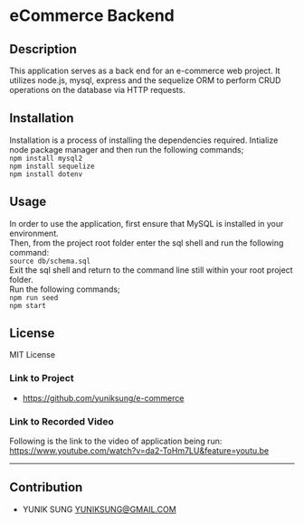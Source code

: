 # eCommerce Backend

## Description 
This application serves as a back end for an e-commerce web project. It utilizes node.js, mysql, express and the sequelize ORM to perform CRUD operations on the database via HTTP requests.

## Installation

Installation is a process of installing the dependencies required.
Intialize node package manager and then run the following commands;  
`npm install mysql2`   
`npm install sequelize`   
`npm install dotenv`   

## Usage 

 In order to use the application, first ensure that MySQL is installed in your environment.    
 Then, from the project root folder enter the sql shell and run the following command:          
`source db/schema.sql`        
Exit the sql shell and return to the command line still within your root project folder.      
Run the following commands;          
`npm run seed`    
`npm start`    


## License
MIT License

### Link to Project
* https://github.com/yuniksung/e-commerce

### Link to Recorded Video
Following is the link to the video of application being run:
https://www.youtube.com/watch?v=da2-ToHm7LU&feature=youtu.be

---
## Contribution
- YUNIK SUNG <YUNIKSUNG@GMAIL.COM>






